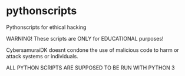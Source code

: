 # pythonscripts
Pythonscripts for ethical hacking

WARNING!
These scripts are ONLY for EDUCATIONAL purposes! 

CybersamuraiDK doesnt condone the use of malicious code to harm or attack systems or individuals.

ALL PYTHON SCRIPTS ARE SUPPOSED TO BE RUN WITH PYTHON 3
